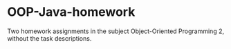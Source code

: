 # OOP-Java-homework
 Two homework assignments in the subject Object-Oriented Programming 2, without the task descriptions.
